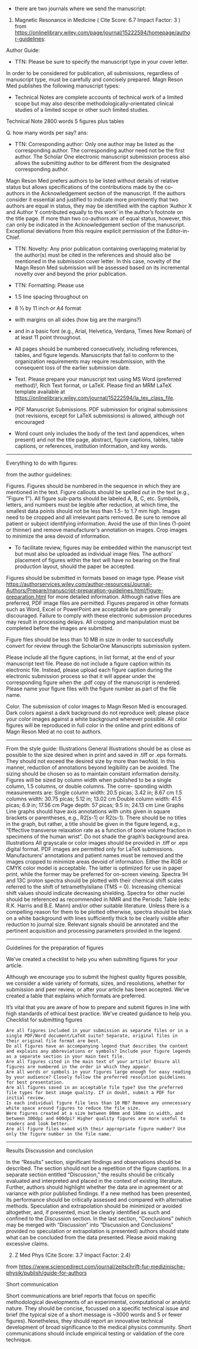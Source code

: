 - there are two journals where we send the manuscript: 

1. Magnetic Resonance in Medicine ( Cite Score: 6.7 Impact Factor: 3 ) 
from https://onlinelibrary.wiley.com/page/journal/15222594/homepage/author-guidelines: 

Author Guide: 

- TTN: Please be sure to specify the manuscript type in your cover letter.

In order to be considered for publication, all submissions, regardless of manuscript type, must be carefully and concisely prepared. Magn Reson Med publishes the following manuscript types:

- Technical Notes are complete accounts of technical work of a limited scope but may also describe methodologically-orientated clinical studies of a limited scope or other such limited studies.

Technical Note 	2800 words 	5 figures plus tables 


Q. how many words per say? 
ans: 

- TTN: Corresponding author: Only one author may be listed as the corresponding author. The corresponding author need not be the first author. The Scholar One electronic manuscript submission process also allows the submitting author to be different from the designated corresponding author.

Magn Reson Med prefers authors to be listed without details of relative status but allows specifications of the contributions made by the co- authors in the Acknowledgement section of the manuscript. If the authors consider it essential and justified to indicate more prominently that two authors are equal in status, they may be identified with the caption ‘Author X and Author Y contributed equally to this work’ in the author’s footnote on the title page. If more than two co-authors are of equal status, however, this can only be indicated in the Acknowledgement section of the manuscript. Exceptional deviations from this require explicit permission of the Editor-in-Chief.

- TTN: Novelty: Any prior publication containing overlapping material by the author(s) must be cited in the references and should also be mentioned in the submission cover letter. In this case, novelty of the Magn Reson Med submission will be assessed based on its incremental novelty over and beyond the prior publication. 


- TTN: Formatting: Please use 
- 1.5 line spacing throughout on 
- 8 ½ by 11 inch or A4 format 
- with margins on all sides (how big are the margins?) 
- and in a basic font (e.g., Arial, Helvetica, Verdana, Times New Roman) of at least 11 point throughout. 
- All pages should be numbered consecutively, including references, tables, and figure legends. Manuscripts that fail to conform to the organization requirements may require resubmission, with the consequent loss of the earlier submission date.

- Text. Please prepare your manuscript text using MS Word (preferred method)!, Rich Text format, or LaTeX. Please find an MRM LaTeX template available at https://onlinelibrary.wiley.com/journal/15222594/la_tex_class_file.

- PDF Manuscript Submissions. PDF submission for original submissions (not revisions, except for LaTeX submissions) is allowed, although not encouraged

- Word count only includes the body of the text (and appendices, when present) and not the title page, abstract, figure captions, tables, table captions, or references,  institution information, and key words.

___ 


Everything to do with figures: 

from the author guidelines: 

Figures. Figures should be numbered in the sequence in which they are mentioned in the text. Figure callouts should be spelled out in the text (e.g., “Figure 1”). All figure sub-parts should be labeled A, B, C, etc. Symbols, letters, and numbers must be legible after reduction, at which time, the smallest data points should not be less than 1.5- to 1.7 mm high. Images need to be cropped and all irrelevant parts removed. Be sure to remove all patient or subject identifying information. Avoid the use of thin lines (1-point or thinner) and remove manufacturer’s annotation on images. Crop images to minimize the area devoid of information.

- To facilitate review, figures may be embedded within the manuscript text but must also be uploaded as individual image files. The authors’ placement of figures within the text will have no bearing on the final production layout, should the paper be accepted.

Figures should be submitted in formats based on image type. Please visit https://authorservices.wiley.com/author-resources/Journal-Authors/Prepare/manuscript-preparation-guidelines.html/figure-preparation.html for more detailed information. Although native files are preferred, PDF image files are permitted. Figures prepared in other formats such as Word, Excel or PowerPoint are acceptable but are generally discouraged. Failure to comply with these electronic submission procedures may result in processing delays. All cropping and manipulation must be completed before the images are submitted.

Figure files should be less than 10 MB in size in order to successfully convert for review through the ScholarOne Manuscripts submission system.

Please include all the figure captions, in list format, at the end of your manuscript text file. Please do not include a figure caption within its electronic file. Instead, please upload each figure caption during the electronic submission process so that it will appear under the corresponding figure when the .pdf copy of the manuscript is rendered.
Please name your figure files with the figure number as part of the file name.

Color. The submission of color images to Magn Reson Med is encouraged. Dark colors against a dark background do not reproduce well; please place your color images against a white background wherever possible. All color figures will be reproduced in full color in the online and print editions of Magn Reson Med at no cost to authors.



_____

From the style guide: 
Illustrations
General
Illustrations should be as close as possible to the size desired when in print and saved in .tiff or .eps formats. They should not
exceed the desired size by more than twofold. In this manner, reduction of annotations beyond legibility can be avoided. The
sizing should be chosen so as to maintain constant information density.
Figures will be sized by column width when published to be a single column, 1.5 columns, or double columns. The corre-
sponding width measurements are:
Single column width: 20.5 picas; 3.42 in; 8.67 cm
1.5 columns width: 30.75 picas; 5.12 in; 13.02 cm
Double column width: 41.5 picas; 6.9 in; 17.56 cm
Page depth: 57 picas; 9.5 in; 24.13 cm
Line Graphs
Line graphs should have axis annotations with units given in square brackets or parentheses, e.g., R2[s-1] or R2(s-1). There
should be no titles in the graph, but rather, a title should be given in the figure legend, e.g., “Effective transverse relaxation
rate as a function of bone volume fraction in specimens of the human wrist”. Do not shade the graph’s background area.
Illustrations
All grayscale or color images should be provided in .tiff or .eps digital format. PDF images are permitted only for LaTeX
submissions. Manufacturers’ annotations and patient names must be removed and the images cropped to minimize areas
devoid of information. Either the RGB or CMYK color model is acceptable. The latter is optimized for use in paper print,
while the former may be preferred for on-screen viewing.
Spectra
1H and 13C proton spectra should be plotted with their chemical shift scales referred to the shift of tetramethylsilane
(TMS = 0). Increasing chemical shift values should indicate decreasing shielding. Spectra for other nuclei should be
referenced as recommended in NMR and the Periodic Table (eds: R.K. Harris and B.E. Mann) and/or other suitable
literature. Unless there is a compelling reason for them to be plotted otherwise, spectra should be black on a white background
with lines sufficiently thick to be clearly visible after reduction to journal size. Relevant signals should be annotated and the
pertinent acquisition and processing parameters provided in the legend.

___ 

Guidelines for the preparation of figures

We’ve created a checklist to help you when submitting figures for your article.

Although we encourage you to submit the highest quality figures possible, we consider a wide variety of formats, sizes, and resolutions, whether for submission and peer review, or after your article has been accepted. We’ve created a table that explains which formats are preferred.

It’s vital that you are aware of how to prepare and submit figures in line with high standards of ethical best practice. We’ve created guidance to help you.
Checklist for submitting figures

    Are all figures included in your submission as separate files or in a single PDF/Word document/LaTeX suite? Separate, original files in their original file format are best.
    Do all figures have an accompanying legend that describes the content and explains any abbreviations or symbols? Include your figure legends as a separate section in your main text file.
    Are all figures cited in the main text of your article? Ensure all figures are numbered in the order in which they appear.
    Are all words or symbols in your figures large enough for easy reading by your audience? Closely follow the preferred resolution guidelines for best presentation.
    Are all figures saved in an acceptable file type? Use the preferred file types for best image quality. If in doubt, submit a PDF for initial review.
    Is each individual figure file less than 10 MB? Remove any unnecessary white space around figures to reduce the file size.
    Were figures created at a size between 80mm and 180mm in width, and between 300dpi and 600dpi? Higher quality figures are more useful to readers and look better.
    Are all figure files named with their appropriate figure number? Use only the figure number in the file name.


____ 


Results Discxussion and conclusion 

In the “Results” section, significant findings and observations should be described. The section should not be a repetition
of the figure captions. In a separate section entitled “Discussion,” the results should be critically evaluated and interpreted
and placed in the context of existing literature. Further, authors should highlight whether the data are in agreement or at
variance with prior published findings. If a new method has been presented, its performance should be critically assessed
and compared with alternative methods. Speculation and extrapolation should be minimized or avoided altogether, and, if
presented, must be clearly identified as such and confined to the Discussion section.
In the last section, “Conclusions” (which may be merged with “Discussion” into “Discussion and Conclusions” provided no
speculation or extrapolation is presented) authors should state what can be concluded from the data presented. Please avoid
making excessive claims.



2. Z Med Phys (Cite Score: 3.7 Impact Factor: 2.4)

from https://www.sciencedirect.com/journal/zeitschrift-fur-medizinische-physik/publish/guide-for-authors


Short communication

Short communications are brief reports that focus on specific methodological developments of an experimental, computational or analytic nature. They should be concise, focussed on a specific technical issue and brief (the typical size of a short message is ~3000 words and 5 or fewer figures). Nonetheless, they should report an innovative technical development of broad significance to the medical physics community. Short communications should include empirical testing or validation of the core technique.
